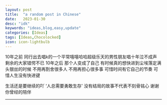 ```yaml
---
layout: post
title:  "a random post in Chinese"
date:   2023-01-30
desc: "idk"
keywords: "ideas,blog,easy,update"
categories: [Ideas]
tags: [Ideas,Chocolocked]
icon: icon-lightbulb
---
```


10年之前 同行出去唱k的一个平常嘻嘻哈哈超级乐天的男性朋友唱十年泣不成声 剩余的大家错愕不已
10年之后 那个人变成了自己
有时候真的想快进到尘埃落定满头银丝的时候
不用再割舍很多人 不用再担心很多事
可惜时间有它自己的节奏
可惜人生没有快进键

生活还是要继续的吖
‘人总需要勇敢生存’
没有结局的故事不代表不刻骨铭心
谢谢你曾经的陪伴

---
